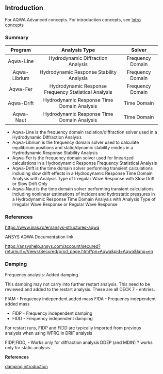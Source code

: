 ## Introduction

For AQWA Advanced concepts. For introduction concepts, see [Intro concepts](docs\pkg_ansys\aqwa\_aqwa_intro.md)

### Summary

|  Program | Analysis Type |  Solver  |
|:--------:|:-------------:|:--------:|
| Aqwa-Line| Hydrodynamic Diffraction Analysis | Frequency Domain |
| Aqwa-Librium | Hydrodynamic Response Stability Analysis | Frequency Domain |
| Aqwa-Fer | Hydrodynamic Response Frequency Statistical Analysis | Frequency Domain |
| Aqwa-Drift | Hydrodynamic Response Time Domain Analysis | Time Domain |
| Aqwa-Naut | Hydrodynamic Response Time Domain Analysis | Time Domain |

- Aqwa-Line is the frequency domain radiation/diffraction solver used in a Hydrodynamic Diffraction Analysis
- Aqwa-Librium is the frequency domain solver used to calculate equilibrium positions and static/dynamic stability modes in a Hydrodynamic Response Stability Analysis
- Aqwa-Fer is the frequency domain solver used for linearized calculations in a Hydrodynamic Response Frequency Statistical Analysis
- Aqwa-Drift is the time domain solver performing transient calculations including slow drift effects in a Hydrodynamic Response Time Domain Analysis with Analysis Type of Irregular Wave Response with Slow Drift or Slow Drift Only
- Aqwa-Naut is the time domain solver performing transient calculations including nonlinear estimations of incident and hydrostatic pressures in a Hydrodynamic Response Time Domain Analysis with Analysis Type of Irregular Wave Response or Regular Wave Response

### References

<https://www.inas.ro/en/ansys-structures-aqwa>

 ANSYS AQWA Documentation link

<https://ansyshelp.ansys.com/account/secured?returnurl=/Views/Secured/prod_page.html?pn=Aqwa&pid=Aqwa&lang=en>

### Damping

Frequency analysis: Added damping

This damping may not carry into further restart analysis. This need to be reviewed and added to the restart analysis.
These are all DECK 7 - entiries.

FIAM - Frequency independent added mass
FIDA - Frequency independent added mass

- FIDP - Frequency independent damping
- FIDD - Frequency independent damping

For restart runs, FIDP and FIDD are typically imported from previous analysis when using WFRQ in DRIF analysis

FIDP,FIDD,  - Works only for diffraction analysis
DDEP (and MDIN) ? works only for static analysis.

**References**

[damping introduction](docs\sub_vibrations\intro.md)
